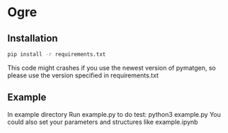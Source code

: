 # Ogre
## Installation
```bash
pip install -r requirements.txt
```
This code might crashes if you use the newest version of pymatgen, so please use the version specified in requirements.txt

## Example
In example directory
Run example.py to do test: python3 example.py
You could also set your parameters and structures like example.ipynb
